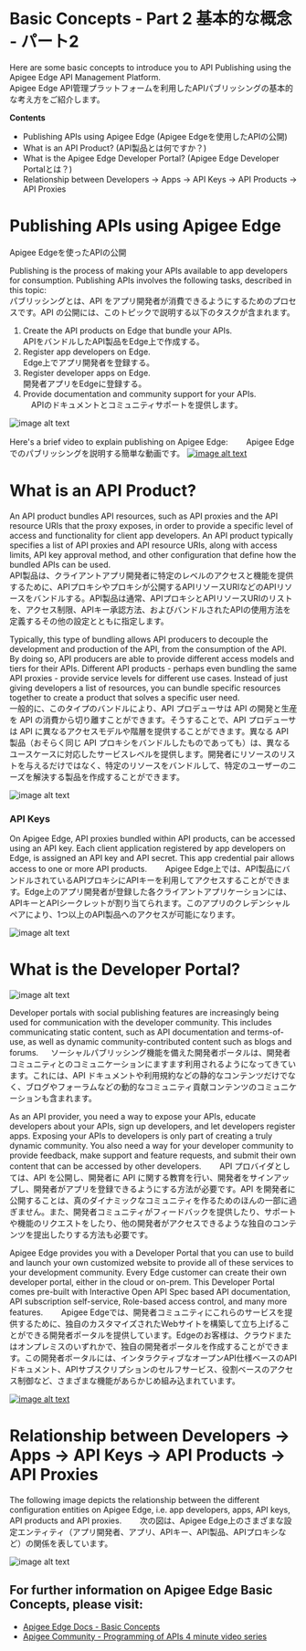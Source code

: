 # Basic Concepts - Part 2  基本的な概念 - パート2

Here are some basic concepts to introduce you to API Publishing using the Apigee Edge API Management Platform.  
Apigee Edge API管理プラットフォームを利用したAPIパブリッシングの基本的な考え方をご紹介します。

**Contents**

* Publishing APIs using Apigee Edge  (Apigee Edgeを使用したAPIの公開)
* What is an API Product?  (API製品とは何ですか？)
* What is the Apigee Edge Developer Portal?  (Apigee Edge Developer Portalとは？)
* Relationship between Developers -> Apps -> API Keys -> API Products -> API Proxies

# Publishing APIs using Apigee Edge  
Apigee Edgeを使ったAPIの公開

Publishing is the process of making your APIs available to app developers for consumption. Publishing APIs involves the following tasks, described in this topic:  
パブリッシングとは、API をアプリ開発者が消費できるようにするためのプロセスです。API の公開には、このトピックで説明する以下のタスクが含まれます。

1. Create the API products on Edge that bundle your APIs.  
   APIをバンドルしたAPI製品をEdge上で作成する。
2. Register app developers on Edge.  
   Edge上でアプリ開発者を登録する。
3. Register developer apps on Edge.  
   開発者アプリをEdgeに登録する。
4. Provide documentation and community support for your APIs.  
　APIのドキュメントとコミュニティサポートを提供します。

![image alt text](./media/api_consumption_dvc.png)

Here's a brief video to explain publishing on Apigee Edge:　　
Apigee Edgeでのパブリッシングを説明する簡単な動画です。
[![image alt text](./media/api_publishing_link.png)](https://vimeo.com/113342105)

# What is an API Product?

An API product bundles API resources, such as API proxies and the API resource URIs that the proxy exposes, in order to provide a specific level of access and functionality for client app developers. An API product typically specifies a list of API proxies and API resource URIs, along with access limits, API key approval method, and other configuration that define how the bundled APIs can be used.  
API製品は、クライアントアプリ開発者に特定のレベルのアクセスと機能を提供するために、APIプロキシやプロキシが公開するAPIリソースURIなどのAPIリソースをバンドルする。API製品は通常、APIプロキシとAPIリソースURIのリストを、アクセス制限、APIキー承認方法、およびバンドルされたAPIの使用方法を定義するその他の設定とともに指定します。

Typically, this type of bundling allows API producers to decouple the development and production of the API, from the consumption of the API. By doing so, API producers are able to provide different access models and tiers for their APIs. Different API products - perhaps even bundling the same API proxies - provide service levels for different use cases. Instead of just giving developers a list of resources, you can bundle specific resources together to create a product that solves a specific user need.  
一般的に、このタイプのバンドルにより、API プロデューサは API の開発と生産を API の消費から切り離すことができます。そうすることで、API プロデューサは API に異なるアクセスモデルや階層を提供することができます。異なる API 製品（おそらく同じ API プロキシをバンドルしたものであっても）は、異なるユースケースに対応したサービスレベルを提供します。開発者にリソースのリストを与えるだけではなく、特定のリソースをバンドルして、特定のユーザーのニーズを解決する製品を作成することができます。

![image alt text](./media/api_product_examples.png)

### API Keys

On Apigee Edge, API proxies bundled within API products, can be accessed using an API key. Each client application registered by app developers on Edge, is assigned an API key and API secret. This app credential pair allows access to one or more API products.　　
Apigee Edge上では、API製品にバンドルされているAPIプロキシにAPIキーを利用してアクセスすることができます。Edge上のアプリ開発者が登録した各クライアントアプリケーションには、APIキーとAPIシークレットが割り当てられます。このアプリのクレデンシャルペアにより、1つ以上のAPI製品へのアクセスが可能になります。

![image alt text](./media/api_product.png)

# What is the Developer Portal?

![image alt text](./media/dev_portal.png)

Developer portals with social publishing features are increasingly being used for communication with the developer community. This includes communicating static content, such as API documentation and terms-of-use, as well as dynamic community-contributed content such as blogs and forums. 　
ソーシャルパブリッシング機能を備えた開発者ポータルは、開発者コミュニティとのコミュニケーションにますます利用されるようになってきています。これには、API ドキュメントや利用規約などの静的なコンテンツだけでなく、ブログやフォーラムなどの動的なコミュニティ貢献コンテンツのコミュニケーションも含まれます。 

As an API provider, you need a way to expose your APIs, educate developers about your APIs, sign up developers, and let developers register apps. Exposing your APIs to developers is only part of creating a truly dynamic community. You also need a way for your developer community to provide feedback, make support and feature requests, and submit their own content that can be accessed by other developers.　　
API プロバイダとしては、API を公開し、開発者に API に関する教育を行い、開発者をサインアップし、開発者がアプリを登録できるようにする方法が必要です。API を開発者に公開することは、真のダイナミックなコミュニティを作るためのほんの一部に過ぎません。また、開発者コミュニティがフィードバックを提供したり、サポートや機能のリクエストをしたり、他の開発者がアクセスできるような独自のコンテンツを提出したりする方法も必要です。

Apigee Edge provides you with a Developer Portal that you can use to build and launch your own customized website to provide all of these services to your development community. Every Edge customer can create their own developer portal, either in the cloud or on-prem. This Developer Portal comes pre-built with Interactive Open API Spec based API documentation, API subscription self-service, Role-based access control, and many more features.　　
Apigee Edgeでは、開発者コミュニティにこれらのサービスを提供するために、独自のカスタマイズされたWebサイトを構築して立ち上げることができる開発者ポータルを提供しています。Edgeのお客様は、クラウドまたはオンプレミスのいずれかで、独自の開発者ポータルを作成することができます。この開発者ポータルには、インタラクティブなオープンAPI仕様ベースのAPIドキュメント、APIサブスクリプションのセルフサービス、役割ベースのアクセス制御など、さまざまな機能があらかじめ組み込まれています。

[![image alt text](./media/dev_portal_overview_link.png)](https://youtu.be/MMbbGdffCUI)

# Relationship between Developers -> Apps -> API Keys -> API Products -> API Proxies

The following image depicts the relationship between the different configuration entities on Apigee Edge, i.e. app developers, apps, API keys, API products and API proxies.　　
次の図は、Apigee Edge上のさまざまな設定エンティティ（アプリ開発者、アプリ、APIキー、API製品、APIプロキシなど）の関係を表しています。

![image alt text](./media/org_entity_relationships.png)

## For further information on Apigee Edge Basic Concepts, please visit:

* [Apigee Edge Docs - Basic Concepts](https://docs.apigee.com/api-services/content/basic-concepts)
* [Apigee Community - Programming of APIs 4 minute video series](https://community.apigee.com/articles/35881/apigee-4mv4d-programming-of-apis-series.html)





